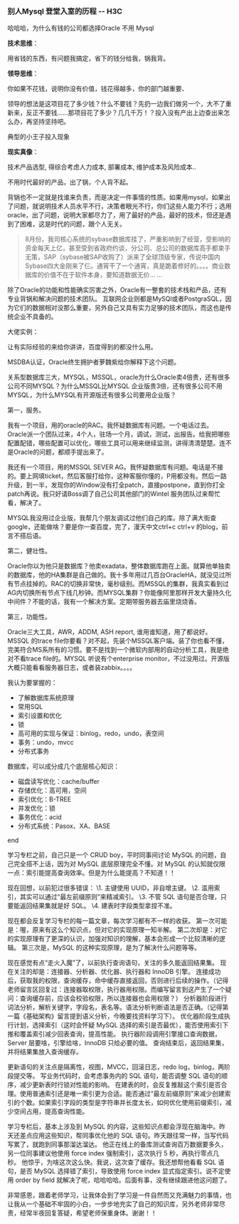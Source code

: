 ### 别人Mysql 登堂入室的历程 -- H3C

哈哈哈，为什么有钱的公司都选择Oracle 不用 Mysql

**技术思维**：

用省钱的东西，有问题我搞定，省下的钱分给我，锅我背。

**领导思维**：

你如果不花钱，说明你没有价值，钱花得越多，你的部门越重要、

领导的想法是这项目花了多少钱？什么不要钱？先扔一边我们做另一个，大不了重新来，反正不要钱……那项目花了多少？几几千万！？投入没有产出上边查出来怎么办，再坚持坚持吧。

典型的小王子投入现象

**现实真像**：

技术产品选型, 得综合考虑人力成本, 部署成本, 维护成本及风险成本..

不用时代最好的产品，出了锅，个人背不起。

背锅也不一定就是找谁来负责，而是决定一件事情的性质。如果用mysql，如果出了问题，就说明技术人员水平不行，决策者眼光不行，你们这些人能力不行；选用oracle，出了问题，说明大家都尽力了，用了最好的产品，最好的技术，但还是遇到了困难，这是时代的问题，跟个人无关。

> 8月份，我司核心系统的sybase数据库挂了，严重影响到了经营，受影响的资金每天上亿，甚至受到省政府约谈，分公司、总公司的数据库高手都束手无策，SAP（sybase被SAP收购了）派来了全球顶级专家，传说中国内Sybase四大金刚来了仨。通宵干了一个通宵，真是跪着修好的。。。。商业数据库的价值不在于软件本身，要知道数据无价... ...

除了Oracle的功能和性能确实厉害之外，Oracle有一整套的技术栈和产品，还有专业背锅和解决问题的技术团队。
互联网企业则都是MySQl或者PostgraSQL，因为它们的数据相对没那么重要，另外自己又具有实力足够的技术团队，而这也是传统企业不具备的。

大佬实例：

让有实际经验的来给你讲讲，百度得到的都没什么用。

MSDBA认证，Oracle终生拥护者萝魏紫给你解释下这个问题。

关系型数据库三大，MYSQL，MSSQL，oracle为什么Oracle卖4倍贵，还有很多公司不同MYSQL？为什么MSSQL比MYSQL 企业版贵3倍，还有很多公司不用MYSQL，为什么MYSQL有开源版还有很多公司要用企业版？

第一，服务。

我有一个项目，用的oracle的RAC。我怀疑数据库有问题。一个电话过去。Oracle派一个团队过来，4个人，驻场一个月，调试，测试，出报告。给我把哪些配置配错，哪些配置可以优化，哪些工具可以用来继续监测，讲得清清楚楚。连不是Oracle的问题，都顺手提出来了。

我还有一个项目，用的MSSQL SEVER AG。我怀疑数据库有问题。电话是不接的。要上网填ticket，然后客服打给你，这种客服你懂的，P用都没有。然后一路升级，到一半，发现你的Window没有打全patch，直接postpone，直到你打全patch再说。我只好请Boss调了自己公司其他部门的Wintel 服务团队过来帮忙看，解决了。

MYSQL我没用过企业版，我帮几个朋友调试过他们自己的库。除了满大街查google，还能做啥？要是你一查百度，完了，漫天中文ctrl+c ctrl+v 的blog，前言不搭后语。

第二，健壮性。

Oracle你以为他只是数据库？他卖exadata，整体数据库跑在上面。就算他单独卖的数据库，他的HA集群是自己做的。我十多年用过几百台OracleHA，就没见过所有节点挂掉的。RAC的切换非常快，毫秒级别。而MSSQL的集群，我真实看到过AG内切换所有节点下线几秒钟。而MYSQL集群？你能像阿里那样开发大量持久化中间件？不能的话，我有一个解决方案。定期带服务器去庙里烧烧香。

第三，功能性。

Oracle三大工具，AWR，ADDM, ASH report, 谁用谁知道，用了都说好。MSSQL 的trace file你要看？对不起，先装个MSSQL客户端。装了你也看不懂，完美符合MS系所有的习惯。要不是找到一个微软内部用的自动分析工具，我是绝对不看trace file的。MYSQL 听说有个enterprise monitor，不过没用过。开源版大概只能看看服务器日志，或者装zabbix。。。。



我认为要掌握的：

* 了解数据库系统原理
* 常用SQL
* 索引设置和优化
* 锁
* 高可用的实现与保证：binlog，redo，undo，表空间
* 事务：undo，mvcc
* 分布式事务

数据库，可以成分成几个底层核心知识：

* 磁盘读写优化：cache/buffer
* 存储优化：高可用，空间
* 索引优化：B-TREE
* 并发优化：锁
* 事务优化：acid
* 分布式系统：Pasox、XA、BASE

end



学习专栏之前，自己只是一个 CRUD boy，平时同事间讨论 MySQL 的问题，自己完全搭不上话，因为对 MySQL 底层原理完全不懂。对 MySQL 的认知就仅限一点：索引能提高查询效率。但是为什么能提高？不知道！！

现在回想，以前犯过很多错误：
\1. 主键使用 UUID，非自增主键。
\2. 滥用索引，其实可以通过“最左前缀原则”来精减索引。
\3. 不管 SQL 语句是否合理，只要能返回结果集就是好 SQL。
\4. 建表时字段类型拿捏不准。

现在都会反复学习专栏的每一篇文章，每次学习都有不一样的收获。
第一次可能是：喔，原来有这么个知识点，但对它的实现原理一知半解。
第二次却是：对它的实现原理有了更深的认识，加强对知识的理解，基本会形成一个比较清晰的逻辑。
第三次是，MySQL 的这种实现原理，是为了解决什么问题等等。

现在感觉有点“走火入魔”了，以前执行查询语句，关注的多久能返回结果集。
现在关注的却是：连接器、分析器、优化器、执行器和 InnoDB 引擎。
连接成功后，获取我的权限，查询缓存，命中缓存直接返回，否则进行后续的操作。（记得老师留言区回复过：连接器取权限，执行器用权限。而编写留言到这产生了一个疑问：查询缓存前，应该会校验权限，所以连接器也会用权限？）
分析器阶段进行词法分析，解析关键字，字段名，表名等。语法分析判断语法是否正确。（记得第一篇《基础架构》留言提到语义分析，今晚要找资料学习下）。
优化器阶段生成执行计划，选择索引（这时会怀疑 MySQL 选择的索引是否最优），能否使用索引下推和覆盖索引减少回表查询，提高性能。
执行器阶段调用引擎接口查询数据，Server 层要啥，引擎给啥，InnoDB 只给必要的值。
查询结束后，返回结果集，并将结果集放入查询缓存。

更新语句的关注点是隔离性，视图，MVCC，回滚日志，redo log，binlog，两阶段提交等。
写业务代码时，会考虑事务内的 SQL 语句，能否调整 SQL 语句的顺序，减少更新表时行锁对性能的影响。
在建表的时，会反复推敲这个索引是否合理。使用普通索引还是唯一索引更为合适。能否通过“最左前缀原则”来减少创建索引的个数。如果索引字段的类型是字符串并长度太长，如何优化使用前缀索引，减少空间占用，提高查询性能。

学习专栏后，基本上涉及到 MySQL 的内容，这些知识点都会浮现在脑海中。昨天还差点应用这些知识，帮同事优化他的 SQL 语句。昨天跟往常一样，当写代码写累了，就跑到同事那溜达溜达。
他正在线上的备库测试查询百万数据要多久，另一位同事建议他使用 force index 强制索引，这次执行 5 秒，再执行零点几秒。
他惊乎，为啥这次这么快。我说，这次查了缓存。我还想帮他看看 SQL 语句，是否 MySQL 选择错了索引，导致使用 force index 显式指定索引。说不定使用 order by field 就解决了呢，哈哈哈哈。后面有事，没有继续跟进他这问题了。

非常感恩，跟着老师学习，让我体会到了学习是一件自然而又充满魅力的事情，也让我从一个基础不牢固的小白，一步步地充实了自己的知识库，另外老师非常尽责，经常半夜回复答疑，希望老师保重身体。谢谢！！